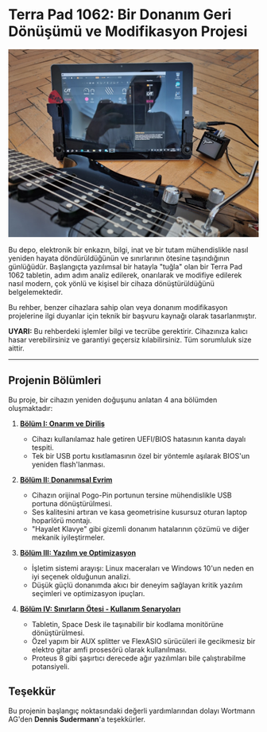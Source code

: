 # Terra Pad 1062: Bir Donanım Geri Dönüşümü ve Modifikasyon Projesi

![Projenin Kapak Fotoğrafı](./assets/images/guitar_and_tablet_close_photo.jpg)

Bu depo, elektronik bir enkazın, bilgi, inat ve bir tutam mühendislikle nasıl yeniden hayata döndürüldüğünün ve sınırlarının ötesine taşındığının günlüğüdür. Başlangıçta yazılımsal bir hatayla "tuğla" olan bir Terra Pad 1062 tabletin, adım adım analiz edilerek, onarılarak ve modifiye edilerek nasıl modern, çok yönlü ve kişisel bir cihaza dönüştürüldüğünü belgelemektedir.

Bu rehber, benzer cihazlara sahip olan veya donanım modifikasyon projelerine ilgi duyanlar için teknik bir başvuru kaynağı olarak tasarlanmıştır.

**UYARI:** Bu rehberdeki işlemler bilgi ve tecrübe gerektirir. Cihazınıza kalıcı hasar verebilirsiniz ve garantiyi geçersiz kılabilirsiniz. Tüm sorumluluk size aittir.

---

## Projenin Bölümleri

Bu proje, bir cihazın yeniden doğuşunu anlatan 4 ana bölümden oluşmaktadır:

1.  **[Bölüm I: Onarım ve Diriliş](./docs/1_Repair_and_Resurrection.md)**
    *   Cihazı kullanılamaz hale getiren UEFI/BIOS hatasının kanıta dayalı tespiti.
    *   Tek bir USB portu kısıtlamasının özel bir yöntemle aşılarak BIOS'un yeniden flash'lanması.

2.  **[Bölüm II: Donanımsal Evrim](./docs/2_Hardware_Evolution.md)**
    *   Cihazın orijinal Pogo-Pin portunun tersine mühendislikle USB portuna dönüştürülmesi.
    *   Ses kalitesini artıran ve kasa geometrisine kusursuz oturan laptop hoparlörü montajı.
    *   "Hayalet Klavye" gibi gizemli donanım hatalarının çözümü ve diğer mekanik iyileştirmeler.

3.  **[Bölüm III: Yazılım ve Optimizasyon](./docs/3_Software_and_Optimization.md)**
    *   İşletim sistemi arayışı: Linux maceraları ve Windows 10'un neden en iyi seçenek olduğunun analizi.
    *   Düşük güçlü donanımda akıcı bir deneyim sağlayan kritik yazılım seçimleri ve optimizasyon ipuçları.

4.  **[Bölüm IV: Sınırların Ötesi - Kullanım Senaryoları](./docs/4_Beyond_The_Limits.md)**
    *   Tabletin, Space Desk ile taşınabilir bir kodlama monitörüne dönüştürülmesi.
    *   Özel yapım bir AUX splitter ve FlexASIO sürücüleri ile gecikmesiz bir elektro gitar amfi prosesörü olarak kullanılması.
    *   Proteus 8 gibi şaşırtıcı derecede ağır yazılımları bile çalıştırabilme potansiyeli.

## Teşekkür

Bu projenin başlangıç noktasındaki değerli yardımlarından dolayı Wortmann AG'den **Dennis Sudermann**'a teşekkürler.
